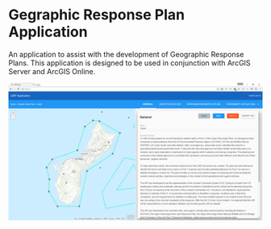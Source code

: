 # Gegraphic Response Plan Application
An application to assist with the development of Geographic Response Plans.  This application is designed to be used
in conjunction with ArcGIS Server and ArcGIS Online.

![Alt text](/GRP_screen_shot.png?raw=true)